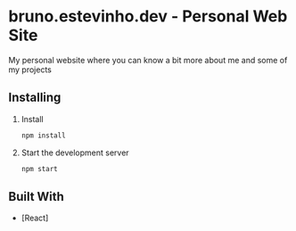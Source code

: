 # bruno.estevinho.dev - Personal Web Site

My personal website where you can know a bit more about me and some of my projects


## Installing

1. Install

   ```sh
   npm install 
   ```

2. Start the development server

   ```sh
   npm start
   ```

## Built With

* [React]
